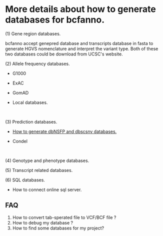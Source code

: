 # **More details about how to generate databases for bcfanno.**



(1) Gene region databases.

bcfanno accept genepred database and transcripts database in fasta to generate HGVS nomenclature and interpret the variant type. Both of these two databases could be download from UCSC's website.



(2) Allele frequency databases.

- G1000

- ExAC

- GomAD

- Local databases.

  ​

(3) Prediction databases.

- [How to generate dbNSFP and dbscsnv databases.](https://github.com/shiquan/vcfanno/blob/master/documents/database/dbNSFP.md)

- Condel

  ​

(4) Genotype and phenotype databases.



(5) Transcript related databases.



(6) SQL databases.

- How to connect online sql server.





## FAQ

1. How to convert tab-sperated file to VCF/BCF file ?
2. How to debug my database ?
3. How to find some databases for my project?